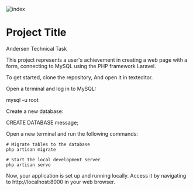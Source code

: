 ![index](https://github.com/kozhaabd/Andersen/assets/124076496/7c4f7d53-4e79-4837-a3cc-8a45a7171dc4)

# Project Title

Andersen Technical Task

This project represents a user's achievement in creating a web page with a form, connecting to MySQL using the PHP framework Laravel. 

To get started, clone the repository, And open it in texteditor.

Open a terminal and log in to MySQL:


mysql -u root

Create a new database:


CREATE DATABASE message;

Open a new terminal and run the following commands:



    # Migrate tables to the database
    php artisan migrate

    # Start the local development server
    php artisan serve

Now, your application is set up and running locally. Access it by navigating to http://localhost:8000 in your web browser.
